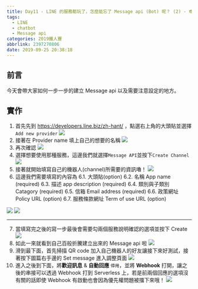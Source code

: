 ```yaml
---
title: Day11 - LINE 的服務都玩了，怎麼能忘了 Message api (Bot) 呢？ (2) - 申請一步步
tags:
  - LINE
  - chatbot
  - Message api
categories: 2019鐵人賽
abbrlink: 2397270806
date: 2019-09-25 20:38:18
---
```


## 前言

今天會帶大家如何一步一步的建立 Message api 以及需要注意設定的地方。

## 實作

1. 首先先到 https://developers.line.biz/zh-hant/ ，點選右上角的大頭貼並選擇 `Add new provider`
   ![](https://i.imgur.com/ZDumwCq.jpg)
2. 接著在 Provider name 填上自己的想要的名稱
   ![](https://i.imgur.com/JrSgcQO.png)
3. 再次確認
   ![](https://i.imgur.com/D86u1mQ.png)
4. 選擇想要使用那種服務，這邊我們就選擇`Message API`並按下`Create Channel`
   ![](https://i.imgur.com/8WA1uER.png)
5. 接著就開始填寫自己的機器人(channel)所需要的資訊嚕！
   ![](https://i.imgur.com/VQWPJtn.png)
6. 這邊我們需要填寫的內容為
   6.1. 大頭貼(option)
   6.2. 名稱 App name (required)
   6.3. 描述 app description (required)
   6.4. 類別與子類別 Catagory (required)
   6.5. 信箱 Email address (required)
   6.6. 政策網址 Policy URL (option)
   6.7. 服務條款網址 Term of use URL (option)

![](https://i.imgur.com/0Wj570j.png)
![](https://i.imgur.com/7TW5dzU.png)

---

7. 當填寫完之後的寫一步最後會需要勾兩個服務說明確認的選項並按下 Create
   ![](https://i.imgur.com/VsLYgJK.png)
8. 如此一來就看到自己百般折騰建立出來的 Message api 啦
   ![](https://i.imgur.com/6tBdbEa.png)
9. 滑到最下面，首先掃描 QR code 加入自己機器人的好友讓接下來好測試，接著按下圖篇右手邊的 Set message 進入調整頁面
   ![](https://i.imgur.com/wTxU7FM.png)
10. 進入之後到下面，將**歡迎訊息** & **自動回應** `停用`，並將 **Webhook** 打開，讓之後的串接可以透過 Webhook 打到 Serverless 上，若是前兩個回應的選項沒有關的話即使 Webhook 有啟動也會因為優先權問題被擋下來哦！
    ![](https://i.imgur.com/gS2k9ZP.png)
